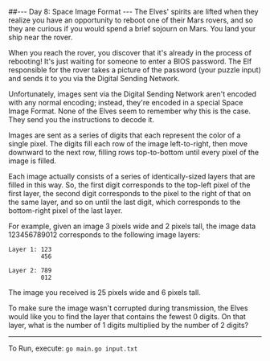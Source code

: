 ##--- Day 8: Space Image Format ---
The Elves' spirits are lifted when they realize you have an opportunity to reboot one of their Mars rovers, 
and so they are curious if you would spend a brief sojourn on Mars. You land your ship near the rover.

When you reach the rover, you discover that it's already in the process of rebooting! It's just waiting for 
someone to enter a BIOS password. The Elf responsible for the rover takes a picture of the password (your puzzle 
input) and sends it to you via the Digital Sending Network.

Unfortunately, images sent via the Digital Sending Network aren't encoded with any normal encoding; instead, 
they're encoded in a special Space Image Format. None of the Elves seem to remember why this is the case. They 
send you the instructions to decode it.

Images are sent as a series of digits that each represent the color of a single pixel. The digits fill each row 
of the image left-to-right, then move downward to the next row, filling rows top-to-bottom until every pixel of 
the image is filled.

Each image actually consists of a series of identically-sized layers that are filled in this way. So, the first 
digit corresponds to the top-left pixel of the first layer, the second digit corresponds to the pixel to the 
right of that on the same layer, and so on until the last digit, which corresponds to the bottom-right pixel of 
the last layer.

For example, given an image 3 pixels wide and 2 pixels tall, the image data 123456789012 corresponds to the 
following image layers:

```
Layer 1: 123
         456
```
```
Layer 2: 789
         012
```
The image you received is 25 pixels wide and 6 pixels tall.

To make sure the image wasn't corrupted during transmission, the Elves would like you to find the layer that 
contains the fewest 0 digits. On that layer, what is the number of 1 digits multiplied by the number of 2 digits?

---
To Run, execute: `go main.go input.txt`